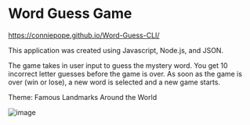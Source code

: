 # Word Guess Game

https://conniepope.github.io/Word-Guess-CLI/

This application was created using Javascript, Node.js, and JSON.

The game takes in user input to guess the mystery word. You get 10 incorrect letter guesses before the game is over. As soon as the game is over (win or lose), a new word is selected and a new game starts.

Theme: Famous Landmarks Around the World 

![image](https://user-images.githubusercontent.com/47279070/60920768-fa3a4f00-a266-11e9-8b3c-fc2c50cad556.png)

